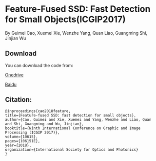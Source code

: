 # Feature-Fused SSD: Fast Detection for Small Objects(ICGIP2017)

By Guimei Cao, Xuemei Xie, Wenzhe Yang, Quan Liao, Guangming Shi, Jinjian Wu

## Download

You can download the code from:

[Onedrive](https://stuxidianeducn-my.sharepoint.com/:u:/g/personal/wzyang_stu_xidian_edu_cn/EezjWgfk-_1NjLBTaMdUA0cBgf-sC2kgEwXXB5p_FMZbBg)

[Baidu](https://pan.baidu.com/s/1aqbArgarX5Tk6q3C2P66vA)

## Citation:

    @inproceedings{cao2018feature,
    title={Feature-fused SSD: fast detection for small objects},
    author={Cao, Guimei and Xie, Xuemei and Yang, Wenzhe and Liao, Quan and Shi, Guangming and Wu, Jinjian},
    booktitle={Ninth International Conference on Graphic and Image Processing (ICGIP 2017)},
    volume={10615},
    pages={106151E},
    year={2018},
    organization={International Society for Optics and Photonics}
    }

